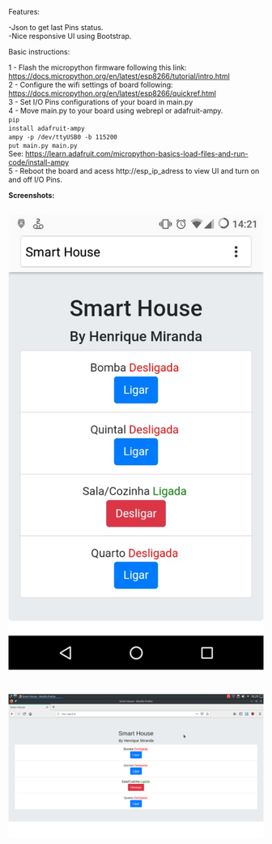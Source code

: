 Features:

-Json to get last Pins status.<br>
-Nice responsive UI using Bootstrap.<br>

Basic instructions:

1 - Flash the micropython firmware following this link: https://docs.micropython.org/en/latest/esp8266/tutorial/intro.html <br>
2 - Configure the wifi settings of board following: https://docs.micropython.org/en/latest/esp8266/quickref.html <br>
3 - Set I/O Pins configurations of your board in main.py<br>
4 - Move main.py to your board using webrepl or adafruit-ampy.<br>
<code>pip install adafruit-ampy</code><br>
<code>ampy -p /dev/ttyUSB0 -b 115200 put main.py main.py</code><br>
See: https://learn.adafruit.com/micropython-basics-load-files-and-run-code/install-ampy<br>
5 - Reboot the board and acess http://esp_ip_adress to view UI and turn on and off I/O Pins.<br>

<b>Screenshots:<b><br>
  <br>

  ![alt text](https://raw.githubusercontent.com/Henrique-Miranda/SmartHouse/master/img/smarthousemobile.jpeg "Mobile")

<br>

  ![alt text 2](https://raw.githubusercontent.com/Henrique-Miranda/SmartHouse/master/img/smarthousedesktop.png "Desktop")
